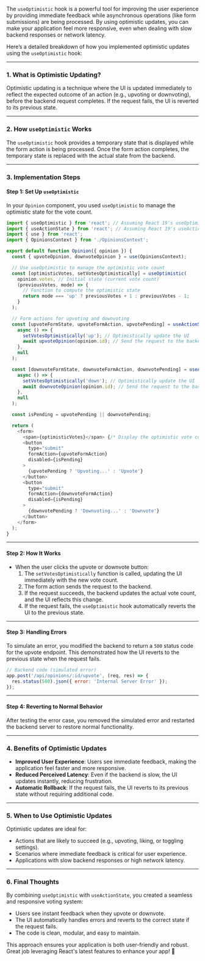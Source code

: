 The `useOptimistic` hook is a powerful tool for improving the user experience by providing immediate feedback while asynchronous operations (like form submissions) are being processed. By using optimistic updates, you can make your application feel more responsive, even when dealing with slow backend responses or network latency.

Here’s a detailed breakdown of how you implemented optimistic updates using the `useOptimistic` hook:

---

### 1. **What is Optimistic Updating?**
Optimistic updating is a technique where the UI is updated immediately to reflect the expected outcome of an action (e.g., upvoting or downvoting), before the backend request completes. If the request fails, the UI is reverted to its previous state.

---

### 2. **How `useOptimistic` Works**
The `useOptimistic` hook provides a temporary state that is displayed while the form action is being processed. Once the form action completes, the temporary state is replaced with the actual state from the backend.

---

### 3. **Implementation Steps**

#### Step 1: **Set Up `useOptimistic`**
In your `Opinion` component, you used `useOptimistic` to manage the optimistic state for the vote count.

```javascript
import { useOptimistic } from 'react'; // Assuming React 19's useOptimistic hook
import { useActionState } from 'react'; // Assuming React 19's useActionState hook
import { use } from 'react';
import { OpinionsContext } from './OpinionsContext';

export default function Opinion({ opinion }) {
  const { upvoteOpinion, downvoteOpinion } = use(OpinionsContext);

  // Use useOptimistic to manage the optimistic vote count
  const [optimisticVotes, setVotesOptimistically] = useOptimistic(
    opinion.votes, // Initial state (current vote count)
    (previousVotes, mode) => {
      // Function to compute the optimistic state
      return mode === 'up' ? previousVotes + 1 : previousVotes - 1;
    }
  );

  // Form actions for upvoting and downvoting
  const [upvoteFormState, upvoteFormAction, upvotePending] = useActionState(
    async () => {
      setVotesOptimistically('up'); // Optimistically update the UI
      await upvoteOpinion(opinion.id); // Send the request to the backend
    },
    null
  );

  const [downvoteFormState, downvoteFormAction, downvotePending] = useActionState(
    async () => {
      setVotesOptimistically('down'); // Optimistically update the UI
      await downvoteOpinion(opinion.id); // Send the request to the backend
    },
    null
  );

  const isPending = upvotePending || downvotePending;

  return (
    <form>
      <span>{optimisticVotes}</span> {/* Display the optimistic vote count */}
      <button
        type="submit"
        formAction={upvoteFormAction}
        disabled={isPending}
      >
        {upvotePending ? 'Upvoting...' : 'Upvote'}
      </button>
      <button
        type="submit"
        formAction={downvoteFormAction}
        disabled={isPending}
      >
        {downvotePending ? 'Downvoting...' : 'Downvote'}
      </button>
    </form>
  );
}
```

---

#### Step 2: **How It Works**
- When the user clicks the upvote or downvote button:
  1. The `setVotesOptimistically` function is called, updating the UI immediately with the new vote count.
  2. The form action sends the request to the backend.
  3. If the request succeeds, the backend updates the actual vote count, and the UI reflects this change.
  4. If the request fails, the `useOptimistic` hook automatically reverts the UI to the previous state.

---

#### Step 3: **Handling Errors**
To simulate an error, you modified the backend to return a `500` status code for the upvote endpoint. This demonstrated how the UI reverts to the previous state when the request fails.

```javascript
// Backend code (simulated error)
app.post('/api/opinions/:id/upvote', (req, res) => {
  res.status(500).json({ error: 'Internal Server Error' });
});
```

---

#### Step 4: **Reverting to Normal Behavior**
After testing the error case, you removed the simulated error and restarted the backend server to restore normal functionality.

---

### 4. **Benefits of Optimistic Updates**
- **Improved User Experience**: Users see immediate feedback, making the application feel faster and more responsive.
- **Reduced Perceived Latency**: Even if the backend is slow, the UI updates instantly, reducing frustration.
- **Automatic Rollback**: If the request fails, the UI reverts to its previous state without requiring additional code.

---

### 5. **When to Use Optimistic Updates**
Optimistic updates are ideal for:
- Actions that are likely to succeed (e.g., upvoting, liking, or toggling settings).
- Scenarios where immediate feedback is critical for user experience.
- Applications with slow backend responses or high network latency.

---

### 6. **Final Thoughts**
By combining `useOptimistic` with `useActionState`, you created a seamless and responsive voting system:
- Users see instant feedback when they upvote or downvote.
- The UI automatically handles errors and reverts to the correct state if the request fails.
- The code is clean, modular, and easy to maintain.

This approach ensures your application is both user-friendly and robust. Great job leveraging React's latest features to enhance your app! 🚀